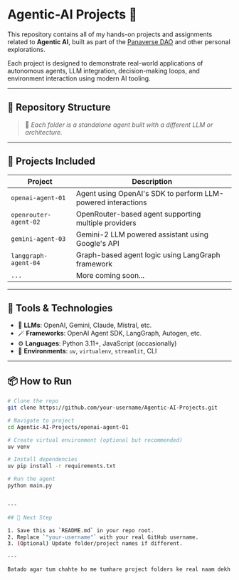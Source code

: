 # Agentic-AI Projects 🚀

This repository contains all of my hands-on projects and assignments related to **Agentic AI**, built as part of the [Panaverse DAO](https://www.panaverse.co/) and other personal explorations.

Each project is designed to demonstrate real-world applications of autonomous agents, LLM integration, decision-making loops, and environment interaction using modern AI tooling.

---

## 📁 Repository Structure


> 🧠 *Each folder is a standalone agent built with a different LLM or architecture.*

---

## 🚧 Projects Included

| Project | Description |
|--------|-------------|
| `openai-agent-01` | Agent using OpenAI's SDK to perform LLM-powered interactions |
| `openrouter-agent-02` | OpenRouter-based agent supporting multiple providers |
| `gemini-agent-03` | Gemini-2 LLM powered assistant using Google's API |
| `langgraph-agent-04` | Graph-based agent logic using LangGraph framework |
| `...` | More coming soon... |

---

## 🔧 Tools & Technologies

- 🧠 **LLMs**: OpenAI, Gemini, Claude, Mistral, etc.
- 🪄 **Frameworks**: OpenAI Agent SDK, LangGraph, Autogen, etc.
- ⚙️ **Languages**: Python 3.11+, JavaScript (occasionally)
- 🧱 **Environments**: `uv`, `virtualenv`, `streamlit`, CLI

---

## 📦 How to Run

```bash
# Clone the repo
git clone https://github.com/your-username/Agentic-AI-Projects.git

# Navigate to project
cd Agentic-AI-Projects/openai-agent-01

# Create virtual environment (optional but recommended)
uv venv

# Install dependencies
uv pip install -r requirements.txt

# Run the agent
python main.py


---

## 📌 Next Step

1. Save this as `README.md` in your repo root.
2. Replace `"your-username"` with your real GitHub username.
3. (Optional) Update folder/project names if different.

---

Batado agar tum chahte ho me tumhare project folders ke real naam dekh ke README ko uske hisaab se adjust kar doon 🔧
